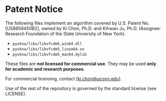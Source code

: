 # Patent Notice

The following files implement an algorithm covered by U.S. Patent No. [US8858450B2], owned by Ki Chon, Ph.D. and Kihwan Ju, Ph.D. (Assignee: Research Foundation of the State University of New York).

- `pyskna/libs/libvfcdm5_win64.dll`
- `pyskna/libs/libvfcdm5_linux64.so`
- `pyskna/libs/libvfcdm5_mac64.dylib`

These files are **not licensed for commercial use**. They may be used **only for academic and research purposes**.

For commercial licensing, contact [ki.chon@uconn.edu].

Use of the rest of the repository is governed by the standard license (see LICENSE).